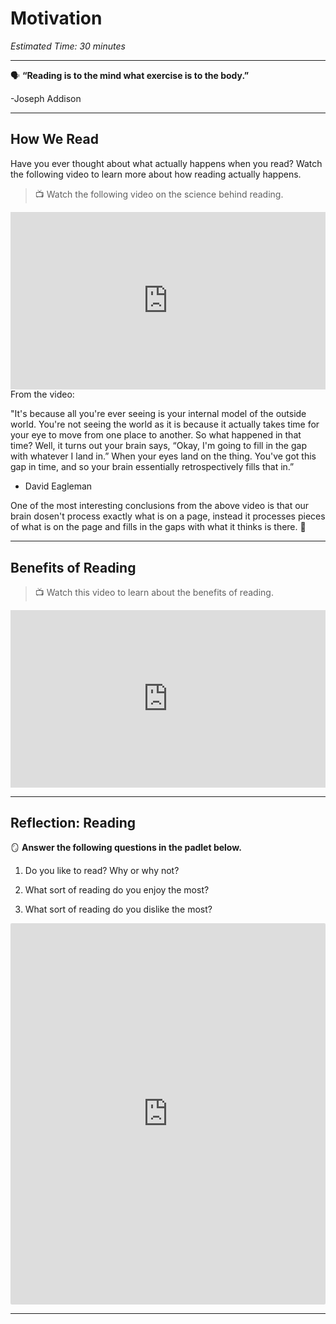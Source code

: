 # Motivation

*Estimated Time: 30 minutes*

---

<aside>
  
🗣 **“Reading is to the mind what exercise is to the body.”** 

-Joseph Addison
  
</aside>

---

## How We Read

Have you ever thought about what actually happens when you read? Watch the following video to learn more about how reading actually happens. 

> 📺 Watch the following video on the science behind reading.

<div style="position: relative; padding-bottom: 56.25%; height: 0;"><iframe src="https://www.youtube.com/embed/Wt7rR0MCYsg" title="YouTube video player" frameborder="0" allow="accelerometer; autoplay; clipboard-write; encrypted-media; gyroscope; picture-in-picture" allowfullscreen style="position: absolute; top: 0; left: 0; width: 100%; height: 100%;"></iframe></div>


<aside>
From the video:
  
"It's because all you're ever seeing is your internal model of the outside world. You're not seeing the world as it is because it actually takes time for your eye to move from one place to another. So what happened in that time? Well, it turns out your brain says, “Okay, I'm going to fill in the gap with whatever I land in.” When your eyes land on the thing. You've got this gap in time, and so your brain essentially retrospectively fills that in.”
 
- David Eagleman

</aside>

One of the most interesting conclusions from the above video is that our brain dosen't process exactly what is on a page, instead it processes pieces of what is on the page and fills in the gaps with what it thinks is there. 🤯

---

## Benefits of Reading

> 📺 Watch this video to learn about the benefits of reading.

<div style="position: relative; padding-bottom: 56.25%; height: 0;"><iframe src="https://www.youtube.com/embed/6Py3j3OyRPM" title="YouTube video player" frameborder="0" allow="accelerometer; autoplay; clipboard-write; encrypted-media; gyroscope; picture-in-picture" allowfullscreen style="position: absolute; top: 0; left: 0; width: 100%; height: 100%;"></iframe></div>

---


## Reflection: Reading

<aside>

🪞 **Answer the following questions in the padlet below.**  

1) Do you like to read? Why or why not?

2) What sort of reading do you enjoy the most?

3) What sort of reading do you dislike the most?
  
</aside>

<div style="border:1px solid rgba(0,0,0,0.1);border-radius:2px;box-sizing:border-box;overflow:hidden;position:relative;width:100%;background:#F4F4F4"><iframe src="https://padlet.com/embed/2qu2tvbc6nj4sk8j" frameborder="0" allow="camera;microphone;geolocation" style="width:100%;height:608px;display:block;padding:0;margin:0"></iframe></div>

---
